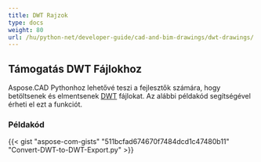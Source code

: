 ```yaml
---
title: DWT Rajzok
type: docs
weight: 80
url: /hu/python-net/developer-guide/cad-and-bim-drawings/dwt-drawings/
---
```


## **Támogatás DWT Fájlokhoz**

Aspose.CAD Pythonhoz lehetővé teszi a fejlesztők számára, hogy betöltsenek és elmentsenek [DWT](https://docs.fileformat.com/cad/dwt/) fájlokat. Az alábbi példakód segítségével érheti el ezt a funkciót.

### Példakód

{{< gist "aspose-com-gists" "511bcfad674670f7484dcd1c47480b11" "Convert-DWT-to-DWT-Export.py" >}}
